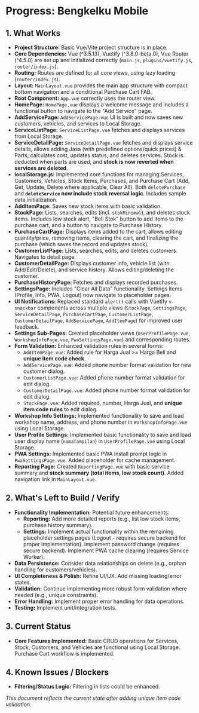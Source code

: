 # Progress: Bengkelku Mobile

## 1. What Works
- **Project Structure:** Basic Vue/Vite project structure is in place.
- **Core Dependencies:** Vue (^3.5.13), Vuetify (^3.8.0-beta.0), Vue Router (^4.5.0) are set up and initialized correctly (`main.js`, `plugins/vuetify.js`, `router/index.js`).
- **Routing:** Routes are defined for all core views, using lazy loading (`router/index.js`).
- **Layout:** `MainLayout.vue` provides the main app structure with compact bottom navigation and a conditional Purchase Cart FAB.
- **Root Component:** `App.vue` correctly uses the router view.
- **HomePage:** `HomePage.vue` displays a welcome message and includes a functional button to navigate to the "Add Service" page.
- **AddServicePage:** `AddServicePage.vue` UI is built and now saves new customers, vehicles, and services to Local Storage.
- **ServiceListPage:** `ServiceListPage.vue` fetches and displays services from Local Storage.
- **ServiceDetailPage:** `ServiceDetailPage.vue` fetches and displays service details, allows adding Jasa (with predefined options/quick prices) & Parts, calculates cost, updates status, and deletes services. Stock is deducted when parts are used, and **stock is now reverted when services are deleted**.
- **localStorage.js:** Implemented core functions for managing Services, Customers, Vehicles, Stock Items, Purchases, and Purchase Cart (Add, Get, Update, Delete where applicable, Clear All). Both `deletePurchase` and **`deleteService` now include stock reversal logic**. Includes sample data initialization.
- **AddItemPage:** Saves new stock items with basic validation.
- **StockPage:** Lists, searches, edits (incl. `stokMinimal`), and deletes stock items. Includes low stock alert, "Beli Stok" button to add items to the purchase cart, and a button to navigate to Purchase History.
- **PurchaseCartPage:** Displays items added to the cart, allows editing quantity/price, removing items, clearing the cart, and finalizing the purchase (which saves the record and updates stock).
- **CustomerListPage:** Lists, searches, edits, and deletes customers. Navigates to detail page.
- **CustomerDetailPage:** Displays customer info, vehicle list (with Add/Edit/Delete), and service history. Allows editing/deleting the customer.
- **PurchaseHistoryPage:** Fetches and displays recorded purchases.
- **SettingsPage:** Includes "Clear All Data" functionality. Settings items (Profile, Info, PWA, Logout) now navigate to placeholder pages.
- **UI Notifications:** Replaced standard `alert()` calls with Vuetify `v-snackbar` components across multiple views (`StockPage`, `SettingsPage`, `ServiceDetailPage`, `PurchaseCartPage`, `CustomerListPage`, `CustomerDetailPage`, `AddServicePage`, `AddItemPage`) for improved user feedback.
- **Settings Sub-Pages:** Created placeholder views (`UserProfilePage.vue`, `WorkshopInfoPage.vue`, `PwaSettingsPage.vue`) and corresponding routes.
- **Form Validation:** Enhanced validation rules in several forms:
    - `AddItemPage.vue`: Added rule for Harga Jual >= Harga Beli and **unique item code check**.
    - `AddServicePage.vue`: Added phone number format validation for new customer dialog.
    - `CustomerListPage.vue`: Added phone number format validation for edit dialog.
    - `CustomerDetailPage.vue`: Added phone number format validation for edit dialog.
    - `StockPage.vue`: Added required, number, Harga Jual, and **unique item code rules** to edit dialog.
- **Workshop Info Settings:** Implemented functionality to save and load workshop name, address, and phone number in `WorkshopInfoPage.vue` using Local Storage.
- **User Profile Settings:** Implemented basic functionality to save and load user display name (`namaTampilan`) in `UserProfilePage.vue` using Local Storage.
- **PWA Settings:** Implemented basic PWA install prompt logic in `PwaSettingsPage.vue`. Added placeholder for cache management.
- **Reporting Page:** Created `ReportingPage.vue` with basic service summary and **stock summary (total items, low stock count)**. Added navigation link in `MainLayout.vue`.

## 2. What's Left to Build / Verify
- **Functionality Implementation:** Potential future enhancements:
    - **Reporting:** Add more detailed reports (e.g., list low stock items, purchase history summary).
    - **Settings:** Implement actual functionality within the remaining placeholder settings pages (Logout - requires secure backend for proper implementation). Implement password change (requires secure backend). Implement PWA cache clearing (requires Service Worker).
- **Data Persistence:** Consider data relationships on delete (e.g., orphan handling for customers/vehicles).
- **UI Completeness & Polish:** Refine UI/UX. Add missing loading/error states.
- **Validation:** Continue implementing more robust form validation where needed (e.g., unique constraints).
- **Error Handling:** Implement proper error handling for data operations.
- **Testing:** Implement unit/integration tests.

## 3. Current Status
- **Core Features Implemented:** Basic CRUD operations for Services, Stock, Customers, and Vehicles are functional using Local Storage. Purchase Cart workflow is implemented.

## 4. Known Issues / Blockers
- **Filtering/Status Logic:** Filtering in lists could be enhanced.

*This document reflects the current state after adding unique item code validation.*
